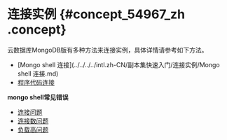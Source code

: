 # 连接实例 {#concept_54967_zh .concept}

云数据库MongoDB版有多种方法来连接实例，具体详情请参考如下方法。

-    [Mongo shell 连接](../../../../intl.zh-CN/副本集快速入门/连接实例/Mongo shell 连接.md) 
-    [程序代码连接](../../../../intl.zh-CN/副本集快速入门/连接实例/程序代码连接.md) 

**mongo shell常见错误**

-   [连接问题](https://www.alibabacloud.com/help/zh/doc-detail/61100.htm)
-   [连接数问题](https://www.alibabacloud.com/help/zh/doc-detail/61114.htm)
-   [负载高问题](https://www.alibabacloud.com/help/zh/doc-detail/61149.htm)

